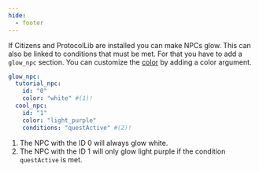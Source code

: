 ```yaml
---
hide:
  - footer
---
```

If Citizens and ProtocolLib are installed you can make NPCs glow.
This can also be linked to conditions that must be met. For that you have to add a `glow_npc` section.
You can customize the [color](https://hub.spigotmc.org/javadocs/spigot/org/bukkit/ChatColor.html) by adding a color argument.
```yaml
glow_npc:
  tutorial_npc:
    id: "0"
    color: "white" #(1)!
  cool_npc:
    id: "1"
    color: "light_purple"
    conditions: "questActive" #(2)!
```

1. The NPC with the ID 0 will always glow white.
2. The NPC with the ID 1 will only glow light purple if the condition `questActive` is met.
